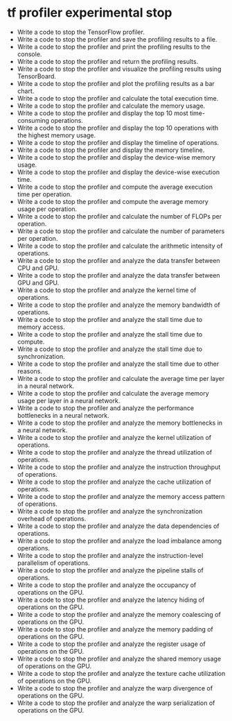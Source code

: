 # tf profiler experimental stop

- Write a code to stop the TensorFlow profiler.
- Write a code to stop the profiler and save the profiling results to a file.
- Write a code to stop the profiler and print the profiling results to the console.
- Write a code to stop the profiler and return the profiling results.
- Write a code to stop the profiler and visualize the profiling results using TensorBoard.
- Write a code to stop the profiler and plot the profiling results as a bar chart.
- Write a code to stop the profiler and calculate the total execution time.
- Write a code to stop the profiler and calculate the memory usage.
- Write a code to stop the profiler and display the top 10 most time-consuming operations.
- Write a code to stop the profiler and display the top 10 operations with the highest memory usage.
- Write a code to stop the profiler and display the timeline of operations.
- Write a code to stop the profiler and display the memory timeline.
- Write a code to stop the profiler and display the device-wise memory usage.
- Write a code to stop the profiler and display the device-wise execution time.
- Write a code to stop the profiler and compute the average execution time per operation.
- Write a code to stop the profiler and compute the average memory usage per operation.
- Write a code to stop the profiler and calculate the number of FLOPs per operation.
- Write a code to stop the profiler and calculate the number of parameters per operation.
- Write a code to stop the profiler and calculate the arithmetic intensity of operations.
- Write a code to stop the profiler and analyze the data transfer between CPU and GPU.
- Write a code to stop the profiler and analyze the data transfer between GPU and GPU.
- Write a code to stop the profiler and analyze the kernel time of operations.
- Write a code to stop the profiler and analyze the memory bandwidth of operations.
- Write a code to stop the profiler and analyze the stall time due to memory access.
- Write a code to stop the profiler and analyze the stall time due to compute.
- Write a code to stop the profiler and analyze the stall time due to synchronization.
- Write a code to stop the profiler and analyze the stall time due to other reasons.
- Write a code to stop the profiler and calculate the average time per layer in a neural network.
- Write a code to stop the profiler and calculate the average memory usage per layer in a neural network.
- Write a code to stop the profiler and analyze the performance bottlenecks in a neural network.
- Write a code to stop the profiler and analyze the memory bottlenecks in a neural network.
- Write a code to stop the profiler and analyze the kernel utilization of operations.
- Write a code to stop the profiler and analyze the thread utilization of operations.
- Write a code to stop the profiler and analyze the instruction throughput of operations.
- Write a code to stop the profiler and analyze the cache utilization of operations.
- Write a code to stop the profiler and analyze the memory access pattern of operations.
- Write a code to stop the profiler and analyze the synchronization overhead of operations.
- Write a code to stop the profiler and analyze the data dependencies of operations.
- Write a code to stop the profiler and analyze the load imbalance among operations.
- Write a code to stop the profiler and analyze the instruction-level parallelism of operations.
- Write a code to stop the profiler and analyze the pipeline stalls of operations.
- Write a code to stop the profiler and analyze the occupancy of operations on the GPU.
- Write a code to stop the profiler and analyze the latency hiding of operations on the GPU.
- Write a code to stop the profiler and analyze the memory coalescing of operations on the GPU.
- Write a code to stop the profiler and analyze the memory padding of operations on the GPU.
- Write a code to stop the profiler and analyze the register usage of operations on the GPU.
- Write a code to stop the profiler and analyze the shared memory usage of operations on the GPU.
- Write a code to stop the profiler and analyze the texture cache utilization of operations on the GPU.
- Write a code to stop the profiler and analyze the warp divergence of operations on the GPU.
- Write a code to stop the profiler and analyze the warp serialization of operations on the GPU.